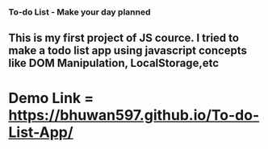 ### To-do List - Make your day planned
## This is my first project of JS cource. I tried to make a todo list app using javascript concepts like DOM Manipulation, LocalStorage,etc
# Demo Link = https://bhuwan597.github.io/To-do-List-App/
